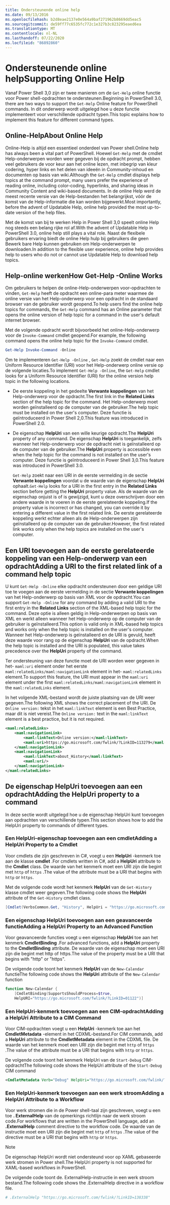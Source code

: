 ```yaml
---
title: Ondersteunende online help
ms.date: 09/13/2016
ms.openlocfilehash: b2d8eae2137e0e564a9baf271962b8669dd5eac5
ms.sourcegitcommit: de59ff77c6535fc772c1e327b3c823295eaed6ea
ms.translationtype: MT
ms.contentlocale: nl-NL
ms.lasthandoff: 07/22/2020
ms.locfileid: "86892860"
---
```

# <a name="supporting-online-help"></a><span data-ttu-id="3f950-102">Ondersteunende online help</span><span class="sxs-lookup"><span data-stu-id="3f950-102">Supporting Online Help</span></span>

<span data-ttu-id="3f950-103">Vanaf Power Shell 3,0 zijn er twee manieren om de `Get-Help` online functie voor Power shell-opdrachten te ondersteunen.</span><span class="sxs-lookup"><span data-stu-id="3f950-103">Beginning in PowerShell 3.0, there are two ways to support the `Get-Help` Online feature for PowerShell commands.</span></span> <span data-ttu-id="3f950-104">In dit onderwerp wordt uitgelegd hoe u deze functie implementeert voor verschillende opdracht typen.</span><span class="sxs-lookup"><span data-stu-id="3f950-104">This topic explains how to implement this feature for different command types.</span></span>

## <a name="about-online-help"></a><span data-ttu-id="3f950-105">Online-Help</span><span class="sxs-lookup"><span data-stu-id="3f950-105">About Online Help</span></span>

<span data-ttu-id="3f950-106">Online-Help is altijd een essentieel onderdeel van Power shell.</span><span class="sxs-lookup"><span data-stu-id="3f950-106">Online help has always been a vital part of PowerShell.</span></span> <span data-ttu-id="3f950-107">Hoewel `Get-Help` met de cmdlet Help-onderwerpen worden weer gegeven bij de opdracht prompt, hebben veel gebruikers de voor keur aan het online lezen, met inbegrip van kleur codering, hyper links en het delen van ideeën in Community-inhoud en documenten op basis van wiki.</span><span class="sxs-lookup"><span data-stu-id="3f950-107">Although the `Get-Help` cmdlet displays help topics at the command prompt, many users prefer the experience of reading online, including color-coding, hyperlinks, and sharing ideas in Community Content and wiki-based documents.</span></span> <span data-ttu-id="3f950-108">In de online Help werd de meest recente versie van de Help-bestanden het belangrijkst, vóór de komst van de Help-informatie die kan worden bijgewerkt.</span><span class="sxs-lookup"><span data-stu-id="3f950-108">Most importantly, before the advent of Updatable Help, online help provided the most up-to-date version of the help files.</span></span>

<span data-ttu-id="3f950-109">Met de komst van bij te werken Help in Power Shell 3,0 speelt online Help nog steeds een belang rijke rol af.</span><span class="sxs-lookup"><span data-stu-id="3f950-109">With the advent of Updatable Help in PowerShell 3.0, online help still plays a vital role.</span></span> <span data-ttu-id="3f950-110">Naast de flexibele gebruikers ervaring biedt de online Help hulp bij gebruikers die geen Bewerk bare Help kunnen gebruiken om Help-onderwerpen te downloaden.</span><span class="sxs-lookup"><span data-stu-id="3f950-110">In addition to the flexible user experience, online help provides help to users who do not or cannot use Updatable Help to download help topics.</span></span>

## <a name="how-get-help--online-works"></a><span data-ttu-id="3f950-111">Help-online werken</span><span class="sxs-lookup"><span data-stu-id="3f950-111">How Get-Help -Online Works</span></span>

<span data-ttu-id="3f950-112">Om gebruikers te helpen de online-Help-onderwerpen voor-opdrachten te vinden, `Get-Help` heeft de opdracht een online-para meter waarmee de online versie van het Help-onderwerp voor een opdracht in de standaard browser van de gebruiker wordt geopend.</span><span class="sxs-lookup"><span data-stu-id="3f950-112">To help users find the online help topics for commands, the `Get-Help` command has an Online parameter that opens the online version of help topic for a command in the user's default internet browser.</span></span>

<span data-ttu-id="3f950-113">Met de volgende opdracht wordt bijvoorbeeld het online-Help-onderwerp voor de `Invoke-Command` cmdlet geopend.</span><span class="sxs-lookup"><span data-stu-id="3f950-113">For example, the following command opens the online help topic for the `Invoke-Command` cmdlet.</span></span>

```powershell
Get-Help Invoke-Command -Online
```

<span data-ttu-id="3f950-114">Om te implementeren `Get-Help -Online` , `Get-Help` zoekt de cmdlet naar een Uniform Resource Identifier (URI) voor het Help-onderwerp online versie op de volgende locaties.</span><span class="sxs-lookup"><span data-stu-id="3f950-114">To implement `Get-Help -Online`, the `Get-Help` cmdlet looks for a Uniform Resource Identifier (URI) for the online version help topic in the following locations.</span></span>

- <span data-ttu-id="3f950-115">De eerste koppeling in het gedeelte **Verwante koppelingen** van het Help-onderwerp voor de opdracht.</span><span class="sxs-lookup"><span data-stu-id="3f950-115">The first link in the **Related Links** section of the help topic for the command.</span></span> <span data-ttu-id="3f950-116">Het Help-onderwerp moet worden geïnstalleerd op de computer van de gebruiker.</span><span class="sxs-lookup"><span data-stu-id="3f950-116">The help topic must be installed on the user's computer.</span></span> <span data-ttu-id="3f950-117">Deze functie is geïntroduceerd in Power Shell 2,0.</span><span class="sxs-lookup"><span data-stu-id="3f950-117">This feature was introduced in PowerShell 2.0.</span></span>

- <span data-ttu-id="3f950-118">De eigenschap **HelpUri** van een wille keurige opdracht.</span><span class="sxs-lookup"><span data-stu-id="3f950-118">The **HelpUri** property of any command.</span></span> <span data-ttu-id="3f950-119">De eigenschap **HelpUri** is toegankelijk, zelfs wanneer het Help-onderwerp voor de opdracht niet is geïnstalleerd op de computer van de gebruiker.</span><span class="sxs-lookup"><span data-stu-id="3f950-119">The **HelpUri** property is accessible even when the help topic for the command is not installed on the user's computer.</span></span> <span data-ttu-id="3f950-120">Deze functie is geïntroduceerd in Power Shell 3,0.</span><span class="sxs-lookup"><span data-stu-id="3f950-120">This feature was introduced in PowerShell 3.0.</span></span>

  <span data-ttu-id="3f950-121">`Get-Help` zoekt naar een URI in de eerste vermelding in de sectie **Verwante koppelingen** voordat u de waarde van de eigenschap **HelpUri** ophaalt.</span><span class="sxs-lookup"><span data-stu-id="3f950-121">`Get-Help` looks for a URI in the first entry in the **Related Links** section before getting the **HelpUri** property value.</span></span> <span data-ttu-id="3f950-122">Als de waarde van de eigenschap onjuist is of is gewijzigd, kunt u deze overschrijven door een andere waarde in te voeren in de eerste gerelateerde koppeling.</span><span class="sxs-lookup"><span data-stu-id="3f950-122">If the property value is incorrect or has changed, you can override it by entering a different value in the first related link.</span></span> <span data-ttu-id="3f950-123">De eerste gerelateerde koppeling werkt echter alleen als de Help-onderwerpen zijn geïnstalleerd op de computer van de gebruiker.</span><span class="sxs-lookup"><span data-stu-id="3f950-123">However, the first related link works only when the help topics are installed on the user's computer.</span></span>

## <a name="adding-a-uri-to-the-first-related-link-of-a-command-help-topic"></a><span data-ttu-id="3f950-124">Een URI toevoegen aan de eerste gerelateerde koppeling van een Help-onderwerp van een opdracht</span><span class="sxs-lookup"><span data-stu-id="3f950-124">Adding a URI to the first related link of a command help topic</span></span>

<span data-ttu-id="3f950-125">U kunt `Get-Help -Online` elke opdracht ondersteunen door een geldige URI toe te voegen aan de eerste vermelding in de sectie **Verwante koppelingen** van het Help-onderwerp op basis van XML voor de opdracht.</span><span class="sxs-lookup"><span data-stu-id="3f950-125">You can support `Get-Help -Online` for any command by adding a valid URI to the first entry in the **Related Links** section of the XML-based help topic for the command.</span></span> <span data-ttu-id="3f950-126">Deze optie is alleen geldig in Help-onderwerpen op basis van XML en werkt alleen wanneer het Help-onderwerp op de computer van de gebruiker is geïnstalleerd.</span><span class="sxs-lookup"><span data-stu-id="3f950-126">This option is valid only in XML-based help topics and works only when the help topic is installed on the user's computer.</span></span> <span data-ttu-id="3f950-127">Wanneer het Help-onderwerp is geïnstalleerd en de URI is gevuld, heeft deze waarde voor rang op de eigenschap **HelpUri** van de opdracht.</span><span class="sxs-lookup"><span data-stu-id="3f950-127">When the help topic is installed and the URI is populated, this value takes precedence over the **HelpUri** property of the command.</span></span>

<span data-ttu-id="3f950-128">Ter ondersteuning van deze functie moet de URI worden weer gegeven in het- `maml:uri` element onder het eerste `maml:relatedLinks/maml:navigationLink` element in het- `maml:relatedLinks` element.</span><span class="sxs-lookup"><span data-stu-id="3f950-128">To support this feature, the URI must appear in the `maml:uri` element under the first `maml:relatedLinks/maml:navigationLink` element in the `maml:relatedLinks` element.</span></span>

<span data-ttu-id="3f950-129">In het volgende XML-bestand wordt de juiste plaatsing van de URI weer gegeven.</span><span class="sxs-lookup"><span data-stu-id="3f950-129">The following XML shows the correct placement of the URI.</span></span> <span data-ttu-id="3f950-130">De `Online version:` tekst in het `maml:linkText` element is een Best Practice, maar dit is niet vereist.</span><span class="sxs-lookup"><span data-stu-id="3f950-130">The `Online version:` text in the `maml:linkText` element is a best practice, but it is not required.</span></span>

```xml
<maml:relatedLinks>
    <maml:navigationLink>
        <maml:linkText>Online version:</maml:linkText>
        <maml:uri>https://go.microsoft.com/fwlink/?LinkID=113279</maml:uri>
    </maml:navigationLink>
    <maml:navigationLink>
        <maml:linkText>about_History</maml:linkText>
        <maml:uri/>
    </maml:navigationLink>
</maml:relatedLinks>
```

## <a name="adding-the-helpuri-property-to-a-command"></a><span data-ttu-id="3f950-131">De eigenschap HelpUri toevoegen aan een opdracht</span><span class="sxs-lookup"><span data-stu-id="3f950-131">Adding the HelpUri property to a command</span></span>

<span data-ttu-id="3f950-132">In deze sectie wordt uitgelegd hoe u de eigenschap HelpUri kunt toevoegen aan opdrachten van verschillende typen.</span><span class="sxs-lookup"><span data-stu-id="3f950-132">This section shows how to add the HelpUri property to commands of different types.</span></span>

### <a name="adding-a-helpuri-property-to-a-cmdlet"></a><span data-ttu-id="3f950-133">Een HelpUri-eigenschap toevoegen aan een cmdlet</span><span class="sxs-lookup"><span data-stu-id="3f950-133">Adding a HelpUri Property to a Cmdlet</span></span>

<span data-ttu-id="3f950-134">Voor cmdlets die zijn geschreven in C#, voegt u een **HelpUri** -kenmerk toe aan de klasse **cmdlet** .</span><span class="sxs-lookup"><span data-stu-id="3f950-134">For cmdlets written in C#, add a **HelpUri** attribute to the **Cmdlet** class.</span></span> <span data-ttu-id="3f950-135">De waarde van het kenmerk moet een URI zijn die begint met `http` of `https` .</span><span class="sxs-lookup"><span data-stu-id="3f950-135">The value of the attribute must be a URI that begins with `http` or `https`.</span></span>

<span data-ttu-id="3f950-136">Met de volgende code wordt het kenmerk **HelpUri** van de `Get-History` klasse cmdlet weer gegeven.</span><span class="sxs-lookup"><span data-stu-id="3f950-136">The following code shows the **HelpUri** attribute of the `Get-History` cmdlet class.</span></span>

```csharp
[Cmdlet(VerbsCommon.Get, "History", HelpUri = "https://go.microsoft.com/fwlink/?LinkID=001122")]
```

### <a name="adding-a-helpuri-property-to-an-advanced-function"></a><span data-ttu-id="3f950-137">Een eigenschap HelpUri toevoegen aan een geavanceerde functie</span><span class="sxs-lookup"><span data-stu-id="3f950-137">Adding a HelpUri Property to an Advanced Function</span></span>

<span data-ttu-id="3f950-138">Voor geavanceerde functies voegt u een eigenschap **HelpUri** toe aan het kenmerk **CmdletBinding** .</span><span class="sxs-lookup"><span data-stu-id="3f950-138">For advanced functions, add a **HelpUri** property to the **CmdletBinding** attribute.</span></span> <span data-ttu-id="3f950-139">De waarde van de eigenschap moet een URI zijn die begint met http of https.</span><span class="sxs-lookup"><span data-stu-id="3f950-139">The value of the property must be a URI that begins with "http" or "https".</span></span>

<span data-ttu-id="3f950-140">De volgende code toont het kenmerk **HelpUri** van de `New-Calendar` functie</span><span class="sxs-lookup"><span data-stu-id="3f950-140">The following code shows the **HelpUri** attribute of the `New-Calendar` function</span></span>

```powershell
function New-Calendar {
    [CmdletBinding(SupportsShouldProcess=$true,
    HelpURI="https://go.microsoft.com/fwlink/?LinkID=01122")]
```

### <a name="adding-a-helpuri-attribute-to-a-cim-command"></a><span data-ttu-id="3f950-141">Een HelpUri-kenmerk toevoegen aan een CIM-opdracht</span><span class="sxs-lookup"><span data-stu-id="3f950-141">Adding a HelpUri Attribute to a CIM Command</span></span>

<span data-ttu-id="3f950-142">Voor CIM-opdrachten voegt u een **HelpUri** -kenmerk toe aan het **CmdletMetadata** -element in het CDXML-bestand.</span><span class="sxs-lookup"><span data-stu-id="3f950-142">For CIM commands, add a **HelpUri** attribute to the **CmdletMetadata** element in the CDXML file.</span></span>
<span data-ttu-id="3f950-143">De waarde van het kenmerk moet een URI zijn die begint met `http` of `https` .</span><span class="sxs-lookup"><span data-stu-id="3f950-143">The value of the attribute must be a URI that begins with `http` or `https`.</span></span>

<span data-ttu-id="3f950-144">De volgende code toont het kenmerk HelpUri van de `Start-Debug` CIM-opdracht</span><span class="sxs-lookup"><span data-stu-id="3f950-144">The following code shows the HelpUri attribute of the `Start-Debug` CIM command</span></span>

```xml
<CmdletMetadata Verb="Debug" HelpUri="https://go.microsoft.com/fwlink/?LinkID=001122"/>
```

### <a name="adding-a-helpuri-attribute-to-a-workflow"></a><span data-ttu-id="3f950-145">Een HelpUri-kenmerk toevoegen aan een werk stroom</span><span class="sxs-lookup"><span data-stu-id="3f950-145">Adding a HelpUri Attribute to a Workflow</span></span>

<span data-ttu-id="3f950-146">Voor werk stromen die in de Power shell-taal zijn geschreven, voegt u een toe **. ExternalHelp** van de opmerkings richtlijn naar de werk stroom code.</span><span class="sxs-lookup"><span data-stu-id="3f950-146">For workflows that are written in the PowerShell language, add an **.ExternalHelp** comment directive to the workflow code.</span></span> <span data-ttu-id="3f950-147">De waarde van de instructie moet een URI zijn die begint met `http` of `https` .</span><span class="sxs-lookup"><span data-stu-id="3f950-147">The value of the directive must be a URI that begins with `http` or `https`.</span></span>

> [!NOTE]
> <span data-ttu-id="3f950-148">De eigenschap HelpUri wordt niet ondersteund voor op XAML gebaseerde werk stromen in Power shell.</span><span class="sxs-lookup"><span data-stu-id="3f950-148">The HelpUri property is not supported for XAML-based workflows in PowerShell.</span></span>

<span data-ttu-id="3f950-149">De volgende code toont de. ExternalHelp-instructie in een werk stroom bestand.</span><span class="sxs-lookup"><span data-stu-id="3f950-149">The following code shows the .ExternalHelp directive in a workflow file.</span></span>

```powershell
# .ExternalHelp "https://go.microsoft.com/fwlink/?LinkID=138338"
```
